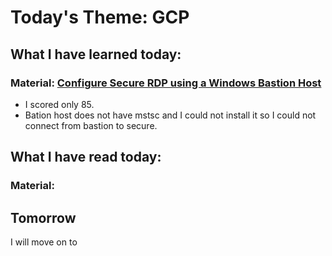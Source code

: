 # Today's Theme: GCP

## What I have learned today:

### Material: [Configure Secure RDP using a Windows Bastion Host](https://google.qwiklabs.com/focuses/1737?parent=catalog)
- I scored only 85. 
- Bation host does not have mstsc and I could not install it so I could not connect from bastion to secure.
    
## What I have read today:
### Material: []()

## Tomorrow
I will move on to []()
